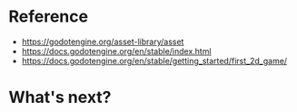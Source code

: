 # Reference
*   https://godotengine.org/asset-library/asset
*   https://docs.godotengine.org/en/stable/index.html
*   https://docs.godotengine.org/en/stable/getting_started/first_2d_game/
# What's next?
